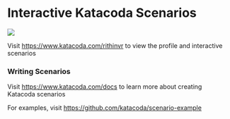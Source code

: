 # Interactive Katacoda Scenarios

[![](http://shields.katacoda.com/katacoda/rithinvr/count.svg)](https://www.katacoda.com/rithinvr "Get your profile on Katacoda.com")

Visit https://www.katacoda.com/rithinvr to view the profile and interactive scenarios

### Writing Scenarios
Visit https://www.katacoda.com/docs to learn more about creating Katacoda scenarios

For examples, visit https://github.com/katacoda/scenario-example
